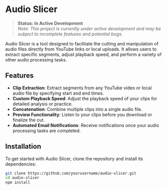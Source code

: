 # Audio Slicer

> **Status: In Active Development**  
> _Note: This project is currently under active development and may be subject to incomplete features and potential bugs._

Audio Slicer is a tool designed to facilitate the cutting and manipulation of audio files directly from YouTube links or local uploads. It allows users to extract specific segments, adjust playback speed, and perform a variety of other audio processing tasks.

## Features

- **Clip Extraction**: Extract segments from any YouTube video or local audio file by specifying start and end times.
- **Custom Playback Speed**: Adjust the playback speed of your clips for detailed analysis or practice.
- **Concatenation**: Combine multiple clips into a single audio file.
- **Preview Functionality**: Listen to your clips before you download or finalize the cut.
- **Automated Email Notifications**: Receive notifications once your audio processing tasks are completed.

## Installation

To get started with Audio Slicer, clone the repository and install its dependencies:

```bash
git clone https://github.com/yourusername/audio-slicer.git
cd audio-slicer
npm install
